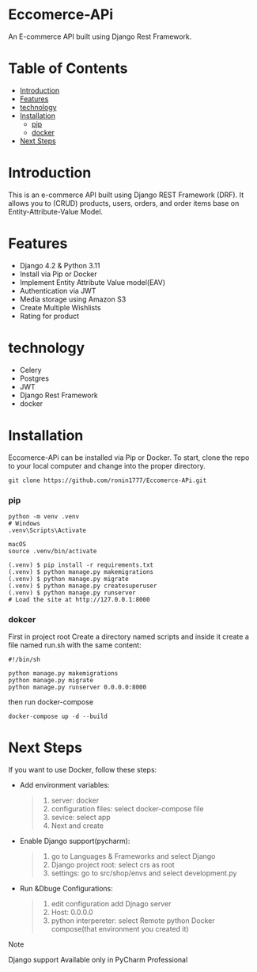 # Eccomerce-APi

An E-commerce API built using Django Rest Framework.

# Table of Contents
* [Introduction](https://github.com/ronin1777/Eccomerce-APi/blob/main/README.md#introduction)
* [Features](https://github.com/ronin1777/H_dubbed/blob/main/README.md#features)
* [technology](https://github.com/ronin1777/H_dubbed/blob/main/README.md#technology)
* [Installation](https://github.com/ronin1777/H_dubbed/blob/main/README.md#setup-and-run)
  * [pip](https://github.com/ronin1777/Eccomerce-APi/blob/main/README.md#pip)
  * [docker](https://github.com/ronin1777/Eccomerce-APi/blob/main/README.md#dokcer)
* [Next Steps]()

# Introduction
This is an e-commerce API built using Django REST Framework (DRF). It allows you to (CRUD) products, users, orders, and order items base on Entity-Attribute-Value Model.

# Features
* Django 4.2 & Python 3.11
* Install via Pip or Docker
* Implement Entity Attribute Value model(EAV) 
* Authentication via JWT
* Media storage using Amazon S3
* Create Multiple Wishlists
* Rating for product

# technology
* Celery
* Postgres
* JWT
* Django Rest Framework
* docker
# Installation
Eccomerce-APi can be installed via Pip or Docker. To start, clone the repo to your local computer and change into the proper directory.
```
git clone https://github.com/ronin1777/Eccomerce-APi.git
```
  ### pip
  ```
  python -m venv .venv
  # Windows
  .venv\Scripts\Activate
  
  macOS
  source .venv/bin/activate
  
  (.venv) $ pip install -r requirements.txt
  (.venv) $ python manage.py makemigrations
  (.venv) $ python manage.py migrate
  (.venv) $ python manage.py createsuperuser
  (.venv) $ python manage.py runserver
  # Load the site at http://127.0.0.1:8000
  ```
  ### dokcer
  First in project root Create a directory named scripts and inside it create a file named run.sh with the same content:
```
#!/bin/sh

python manage.py makemigrations
python manage.py migrate
python manage.py runserver 0.0.0.0:8000
```
then run docker-compose
  ```
  docker-compose up -d --build
  ```
# Next Steps
If you want to use Docker, follow these steps:
* Add environment variables:
  > 1. server: docker
  > 2. configuration files: select docker-compose file
  > 3. sevice: select app
  > 4. Next and create
* Enable Django support(pycharm):
  > 1. go to Languages & Frameworks and select Django
  > 2. Django project root: select crs as root
  > 3. settings: go to src/shop/envs and select development.py
* Run &Dbuge Configurations:
  > 1. edit configuration add Djnago server
  > 2. Host: 0.0.0.0
  > 3. python interpereter: select Remote python Docker compose(that environment you created it)
> [!NOTE]
> Django support Available only in PyCharm Professional 

